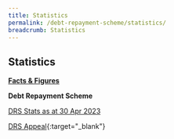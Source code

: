 ```yaml
---
title: Statistics
permalink: /debt-repayment-scheme/statistics/
breadcrumb: Statistics
---
```

[](/files/NumberofInProgressCompletedandFailedCasesforDRS(Apr22).pdf)Statistics
---

<u><b>Facts &amp; Figures</b></u>

**Debt Repayment Scheme**

[DRS Stats as at 30 Apr 2023](/files/(090523)drsstatsforwebsite.pdf)

[DRS Appeal](/files/DRSAppeal.pdf){:target="_blank"}